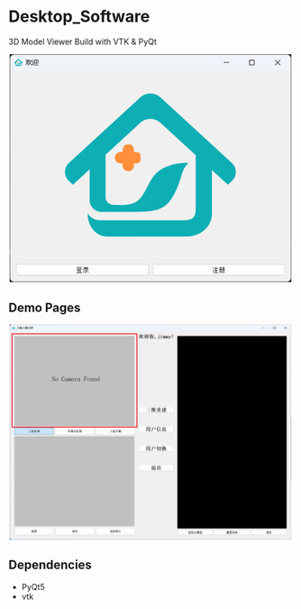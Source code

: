 # Desktop_Software
3D Model Viewer Build with VTK &amp; PyQt
<p align="center">
  <img src="https://github.com/Jimmy142857/Desktop_Software/blob/main/pictures/welcomePage.png" width = "500"/>
</p>

## Demo Pages
<p align="center">
  <img src="https://github.com/Jimmy142857/Desktop_Software/blob/main/pictures/MainPage.png" width = "500"/>
</p>

## Dependencies
- PyQt5
- vtk
